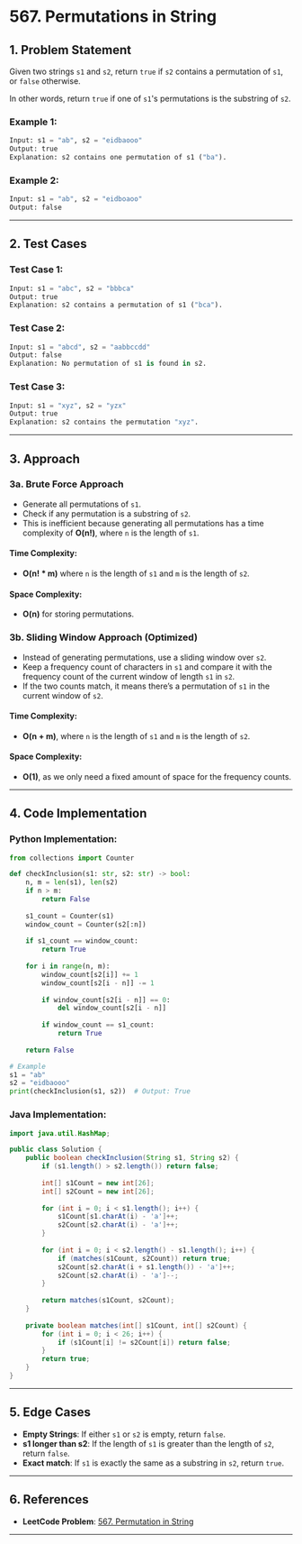 # 567. Permutations in String

## 1. Problem Statement

Given two strings `s1` and `s2`, return `true` if `s2` contains a permutation of `s1`, or `false` otherwise.

In other words, return `true` if one of `s1`'s permutations is the substring of `s2`.

### Example 1:
```python
Input: s1 = "ab", s2 = "eidbaooo"
Output: true
Explanation: s2 contains one permutation of s1 ("ba").
```

### Example 2:
```python
Input: s1 = "ab", s2 = "eidboaoo"
Output: false
```

---

## 2. Test Cases

### Test Case 1:
```python
Input: s1 = "abc", s2 = "bbbca"
Output: true
Explanation: s2 contains a permutation of s1 ("bca").
```

### Test Case 2:
```python
Input: s1 = "abcd", s2 = "aabbccdd"
Output: false
Explanation: No permutation of s1 is found in s2.
```

### Test Case 3:
```python
Input: s1 = "xyz", s2 = "yzx"
Output: true
Explanation: s2 contains the permutation "xyz".
```

---

## 3. Approach

### 3a. Brute Force Approach
- Generate all permutations of `s1`.
- Check if any permutation is a substring of `s2`.
- This is inefficient because generating all permutations has a time complexity of **O(n!)**, where `n` is the length of `s1`.

#### Time Complexity:
- **O(n! * m)** where `n` is the length of `s1` and `m` is the length of `s2`.

#### Space Complexity:
- **O(n)** for storing permutations.

### 3b. Sliding Window Approach (Optimized)
- Instead of generating permutations, use a sliding window over `s2`.
- Keep a frequency count of characters in `s1` and compare it with the frequency count of the current window of length `s1` in `s2`.
- If the two counts match, it means there’s a permutation of `s1` in the current window of `s2`.

#### Time Complexity:
- **O(n + m)**, where `n` is the length of `s1` and `m` is the length of `s2`.

#### Space Complexity:
- **O(1)**, as we only need a fixed amount of space for the frequency counts.

---

## 4. Code Implementation

### Python Implementation:
```python
from collections import Counter

def checkInclusion(s1: str, s2: str) -> bool:
    n, m = len(s1), len(s2)
    if n > m:
        return False
    
    s1_count = Counter(s1)
    window_count = Counter(s2[:n])
    
    if s1_count == window_count:
        return True
    
    for i in range(n, m):
        window_count[s2[i]] += 1
        window_count[s2[i - n]] -= 1
        
        if window_count[s2[i - n]] == 0:
            del window_count[s2[i - n]]
        
        if window_count == s1_count:
            return True
    
    return False

# Example
s1 = "ab"
s2 = "eidbaooo"
print(checkInclusion(s1, s2))  # Output: True
```

### Java Implementation:
```java
import java.util.HashMap;

public class Solution {
    public boolean checkInclusion(String s1, String s2) {
        if (s1.length() > s2.length()) return false;
        
        int[] s1Count = new int[26];
        int[] s2Count = new int[26];
        
        for (int i = 0; i < s1.length(); i++) {
            s1Count[s1.charAt(i) - 'a']++;
            s2Count[s2.charAt(i) - 'a']++;
        }
        
        for (int i = 0; i < s2.length() - s1.length(); i++) {
            if (matches(s1Count, s2Count)) return true;
            s2Count[s2.charAt(i + s1.length()) - 'a']++;
            s2Count[s2.charAt(i) - 'a']--;
        }
        
        return matches(s1Count, s2Count);
    }
    
    private boolean matches(int[] s1Count, int[] s2Count) {
        for (int i = 0; i < 26; i++) {
            if (s1Count[i] != s2Count[i]) return false;
        }
        return true;
    }
}
```

---

## 5. Edge Cases
- **Empty Strings**: If either `s1` or `s2` is empty, return `false`.
- **s1 longer than s2**: If the length of `s1` is greater than the length of `s2`, return `false`.
- **Exact match**: If `s1` is exactly the same as a substring in `s2`, return `true`.

---

## 6. References
- **LeetCode Problem**: [567. Permutation in String](https://leetcode.com/problems/permutation-in-string/)
---
